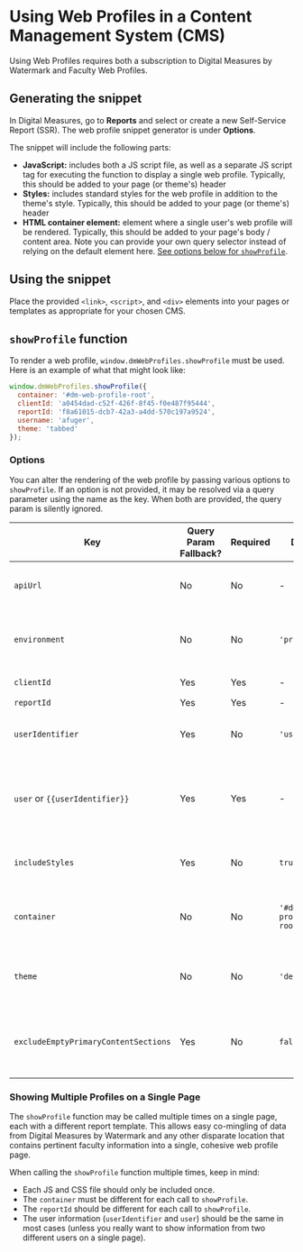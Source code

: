 # Using Web Profiles in a Content Management System (CMS)

Using Web Profiles requires both a subscription to Digital Measures by Watermark and Faculty Web Profiles.

## Generating the snippet

In Digital Measures, go to **Reports** and select or create a new Self-Service Report (SSR). The web profile snippet generator is under **Options**.

The snippet will include the following parts:
* **JavaScript:** includes both a JS script file, as well as a separate JS script tag for executing the function to display a single web profile. Typically, this should be added to your page (or theme's) header
* **Styles:** includes standard styles for the web profile in addition to the theme's style. Typically, this should be added to your page (or theme's) header
* **HTML container element:** element where a single user's web profile will be rendered. Typically, this should be added to your page's body / content area. Note you can provide your own query selector instead of relying on the default element here. [See options below for `showProfile`](#options).

## Using the snippet

Place the provided `<link>`, `<script>`, and `<div>` elements into your pages or templates as appropriate for your chosen CMS.

## `showProfile` function

To render a web profile, `window.dmWebProfiles.showProfile` must be used. Here is an example of what that might look like:

```javascript
window.dmWebProfiles.showProfile({
  container: '#dm-web-profile-root',
  clientId: 'a0454dad-c52f-426f-8f45-f0e487f95444',
  reportId: 'f8a61015-dcb7-42a3-a4dd-570c197a9524',
  username: 'afuger',
  theme: 'tabbed'
});
```

### Options

You can alter the rendering of the web profile by passing various options to `showProfile`. If an option is not provided, it may be resolved via a query parameter using the name as the key. When both are provided, the query param is silently ignored.

| Key | Query Param Fallback? | Required | Default | Notes |
| ---- | ---- | ---- | ---- | ---- |
| `apiUrl`         | No   | No   | - | Location of the web profile's back-end entry point. When present, the `environment` will be ignored. |
| `environment`    | No   | No   | `'production'` | Digital Measures environment from which the report's template and user's data should be retrieved (e.g., production, beta, local, etc.) |
| `clientId`       | Yes  | Yes  | - | Set up by Digital Measures when enabling web profiles via SSR |
| `reportId`       | Yes  | Yes  | - | SSR report ID |
| `userIdentifier` | Yes  | No   | `'username'` | Currently only supports username; will either be username or name of secondary user identifier |
| `user` or `{{userIdentifier}}`           | Yes  | Yes  | - | User whose profile should be displayed. Can also specify using the value of userIdentifier as the key (e.g., `userIdentifier=netId&user=1234` _or_ `userIdentifier=netId&netId=1234`) |
| `includeStyles`  | Yes  | No   | `true` | When true, styles applied to activities sections inside the report builder will also be included in the web profile output |
| `container`      | No   | No   | `'#dm-web-profile-root'` | DOM query selector for the container element in which the web profile will be rendered. Should be an empty element on the page. |
| `theme`          | No   | No   | `'default'` | A function that accepts a web profile object, and returns a rendered DOM element containing the profile. Renders full profile as single page by default. |
| `excludeEmptyPrimaryContentSections` | Yes  | No   | `false` | When true, headings indicating primary web profile content sections inside the report builder will be excluded from the profile when there are no contents (records or text). |

### Showing Multiple Profiles on a Single Page

The `showProfile` function may be called multiple times on a single page, each with a different report template. This allows easy co-mingling of data from Digital Measures by Watermark and any other disparate location that contains pertinent faculty information into a single, cohesive web profile page.

When calling the `showProfile` function multiple times, keep in mind:
* Each JS and CSS file should only be included once.
* The `container` must be different for each call to `showProfile`.
* The `reportId` should be different for each call to `showProfile`.
* The user information (`userIdentifier` and `user`) should be the same in most cases (unless you really want to show information from two different users on a single page).


